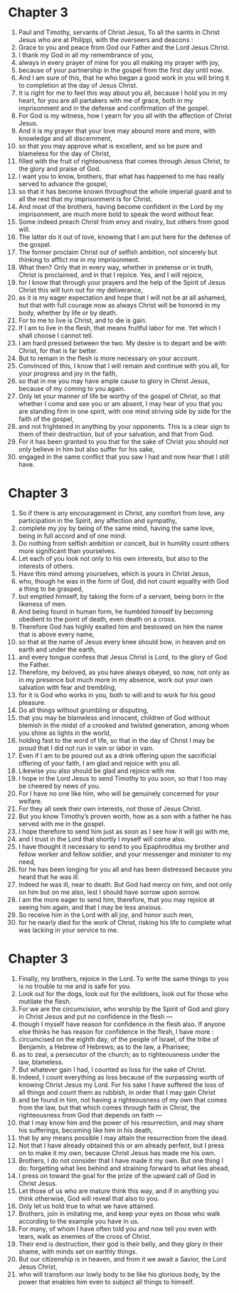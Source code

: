 # Chapter 3

1. Paul and Timothy, servants of Christ Jesus, To all the saints in Christ Jesus who are at Philippi, with the overseers and deacons :
2. Grace to you and peace from God our Father and the Lord Jesus Christ.
3. I thank my God in all my remembrance of you,
4. always in every prayer of mine for you all making my prayer with joy,
5. because of your partnership in the gospel from the first day until now.
6. And I am sure of this, that he who began a good work in you will bring it to completion at the day of Jesus Christ.
7. It is right for me to feel this way about you all, because I hold you in my heart, for you are all partakers with me of grace, both in my imprisonment and in the defense and confirmation of the gospel.
8. For God is my witness, how I yearn for you all with the affection of Christ Jesus.
9. And it is my prayer that your love may abound more and more, with knowledge and all discernment,
10. so that you may approve what is excellent, and so be pure and blameless for the day of Christ,
11. filled with the fruit of righteousness that comes through Jesus Christ, to the glory and praise of God.
12. I want you to know, brothers, that what has happened to me has really served to advance the gospel,
13. so that it has become known throughout the whole imperial guard and to all the rest that my imprisonment is for Christ.
14. And most of the brothers, having become confident in the Lord by my imprisonment, are much more bold to speak the word without fear.
15. Some indeed preach Christ from envy and rivalry, but others from good will.
16. The latter do it out of love, knowing that I am put here for the defense of the gospel.
17. The former proclaim Christ out of selfish ambition, not sincerely but thinking to afflict me in my imprisonment.
18. What then? Only that in every way, whether in pretense or in truth, Christ is proclaimed, and in that I rejoice. Yes, and I will rejoice,
19. for I know that through your prayers and the help of the Spirit of Jesus Christ this will turn out for my deliverance,
20. as it is my eager expectation and hope that I will not be at all ashamed, but that with full courage now as always Christ will be honored in my body, whether by life or by death.
21. For to me to live is Christ, and to die is gain.
22. If I am to live in the flesh, that means fruitful labor for me. Yet which I shall choose I cannot tell.
23. I am hard pressed between the two. My desire is to depart and be with Christ, for that is far better.
24. But to remain in the flesh is more necessary on your account.
25. Convinced of this, I know that I will remain and continue with you all, for your progress and joy in the faith,
26. so that in me you may have ample cause to glory in Christ Jesus, because of my coming to you again.
27. Only let your manner of life be worthy of the gospel of Christ, so that whether I come and see you or am absent, I may hear of you that you are standing firm in one spirit, with one mind striving side by side for the faith of the gospel,
28. and not frightened in anything by your opponents. This is a clear sign to them of their destruction, but of your salvation, and that from God.
29. For it has been granted to you that for the sake of Christ you should not only believe in him but also suffer for his sake,
30. engaged in the same conflict that you saw I had and now hear that I still have.

# Chapter 3

1. So if there is any encouragement in Christ, any comfort from love, any participation in the Spirit, any affection and sympathy,
2. complete my joy by being of the same mind, having the same love, being in full accord and of one mind.
3. Do nothing from selfish ambition or conceit, but in humility count others more significant than yourselves.
4. Let each of you look not only to his own interests, but also to the interests of others.
5. Have this mind among yourselves, which is yours in Christ Jesus,
6. who, though he was in the form of God, did not count equality with God a thing to be grasped,
7. but emptied himself, by taking the form of a servant, being born in the likeness of men.
8. And being found in human form, he humbled himself by becoming obedient to the point of death, even death on a cross.
9. Therefore God has highly exalted him and bestowed on him the name that is above every name,
10. so that at the name of Jesus every knee should bow, in heaven and on earth and under the earth,
11. and every tongue confess that Jesus Christ is Lord, to the glory of God the Father.
12. Therefore, my beloved, as you have always obeyed, so now, not only as in my presence but much more in my absence, work out your own salvation with fear and trembling,
13. for it is God who works in you, both to will and to work for his good pleasure.
14. Do all things without grumbling or disputing,
15. that you may be blameless and innocent, children of God without blemish in the midst of a crooked and twisted generation, among whom you shine as lights in the world,
16. holding fast to the word of life, so that in the day of Christ I may be proud that I did not run in vain or labor in vain.
17. Even if I am to be poured out as a drink offering upon the sacrificial offering of your faith, I am glad and rejoice with you all.
18. Likewise you also should be glad and rejoice with me.
19. I hope in the Lord Jesus to send Timothy to you soon, so that I too may be cheered by news of you.
20. For I have no one like him, who will be genuinely concerned for your welfare.
21. For they all seek their own interests, not those of Jesus Christ.
22. But you know Timothy’s proven worth, how as a son with a father he has served with me in the gospel.
23. I hope therefore to send him just as soon as I see how it will go with me,
24. and I trust in the Lord that shortly I myself will come also.
25. I have thought it necessary to send to you Epaphroditus my brother and fellow worker and fellow soldier, and your messenger and minister to my need,
26. for he has been longing for you all and has been distressed because you heard that he was ill.
27. Indeed he was ill, near to death. But God had mercy on him, and not only on him but on me also, lest I should have sorrow upon sorrow.
28. I am the more eager to send him, therefore, that you may rejoice at seeing him again, and that I may be less anxious.
29. So receive him in the Lord with all joy, and honor such men,
30. for he nearly died for the work of Christ, risking his life to complete what was lacking in your service to me.

# Chapter 3

1. Finally, my brothers, rejoice in the Lord. To write the same things to you is no trouble to me and is safe for you.
2. Look out for the dogs, look out for the evildoers, look out for those who mutilate the flesh.
3. For we are the circumcision, who worship by the Spirit of God and glory in Christ Jesus and put no confidence in the flesh —
4. though I myself have reason for confidence in the flesh also. If anyone else thinks he has reason for confidence in the flesh, I have more :
5. circumcised on the eighth day, of the people of Israel, of the tribe of Benjamin, a Hebrew of Hebrews; as to the law, a Pharisee;
6. as to zeal, a persecutor of the church; as to righteousness under the law, blameless.
7. But whatever gain I had, I counted as loss for the sake of Christ.
8. Indeed, I count everything as loss because of the surpassing worth of knowing Christ Jesus my Lord. For his sake I have suffered the loss of all things and count them as rubbish, in order that I may gain Christ
9. and be found in him, not having a righteousness of my own that comes from the law, but that which comes through faith in Christ, the righteousness from God that depends on faith —
10. that I may know him and the power of his resurrection, and may share his sufferings, becoming like him in his death,
11. that by any means possible I may attain the resurrection from the dead.
12. Not that I have already obtained this or am already perfect, but I press on to make it my own, because Christ Jesus has made me his own.
13. Brothers, I do not consider that I have made it my own. But one thing I do: forgetting what lies behind and straining forward to what lies ahead,
14. I press on toward the goal for the prize of the upward call of God in Christ Jesus.
15. Let those of us who are mature think this way, and if in anything you think otherwise, God will reveal that also to you.
16. Only let us hold true to what we have attained.
17. Brothers, join in imitating me, and keep your eyes on those who walk according to the example you have in us.
18. For many, of whom I have often told you and now tell you even with tears, walk as enemies of the cross of Christ.
19. Their end is destruction, their god is their belly, and they glory in their shame, with minds set on earthly things.
20. But our citizenship is in heaven, and from it we await a Savior, the Lord Jesus Christ,
21. who will transform our lowly body to be like his glorious body, by the power that enables him even to subject all things to himself.


